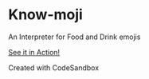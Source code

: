 # Know-moji

An Interpreter for Food and Drink emojis

[See it in Action!](ontuv.csb.app/)

Created with CodeSandbox
